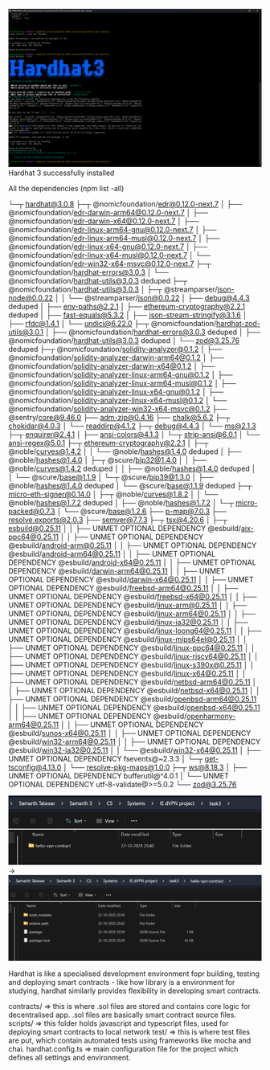 ![alt text](image.png)
Hardhat 3 successfully installed

All the dependencies (npm list -all)

└─┬ hardhat@3.0.8
  ├─┬ @nomicfoundation/edr@0.12.0-next.7
  │ ├── @nomicfoundation/edr-darwin-arm64@0.12.0-next.7
  │ ├── @nomicfoundation/edr-darwin-x64@0.12.0-next.7
  │ ├── @nomicfoundation/edr-linux-arm64-gnu@0.12.0-next.7
  │ ├── @nomicfoundation/edr-linux-arm64-musl@0.12.0-next.7
  │ ├── @nomicfoundation/edr-linux-x64-gnu@0.12.0-next.7
  │ ├── @nomicfoundation/edr-linux-x64-musl@0.12.0-next.7
  │ └── @nomicfoundation/edr-win32-x64-msvc@0.12.0-next.7
  ├─┬ @nomicfoundation/hardhat-errors@3.0.3
  │ └── @nomicfoundation/hardhat-utils@3.0.3 deduped
  ├─┬ @nomicfoundation/hardhat-utils@3.0.3
  │ ├─┬ @streamparser/json-node@0.0.22
  │ │ └── @streamparser/json@0.0.22
  │ ├── debug@4.4.3 deduped
  │ ├── env-paths@2.2.1
  │ ├── ethereum-cryptography@2.2.1 deduped
  │ ├── fast-equals@5.3.2
  │ ├── json-stream-stringify@3.1.6
  │ ├── rfdc@1.4.1
  │ └── undici@6.22.0
  ├─┬ @nomicfoundation/hardhat-zod-utils@3.0.1
  │ ├── @nomicfoundation/hardhat-errors@3.0.3 deduped
  │ ├── @nomicfoundation/hardhat-utils@3.0.3 deduped
  │ └── zod@3.25.76 deduped
  ├─┬ @nomicfoundation/solidity-analyzer@0.1.2
  │ ├── @nomicfoundation/solidity-analyzer-darwin-arm64@0.1.2
  │ ├── @nomicfoundation/solidity-analyzer-darwin-x64@0.1.2
  │ ├── @nomicfoundation/solidity-analyzer-linux-arm64-gnu@0.1.2
  │ ├── @nomicfoundation/solidity-analyzer-linux-arm64-musl@0.1.2
  │ ├── @nomicfoundation/solidity-analyzer-linux-x64-gnu@0.1.2
  │ ├── @nomicfoundation/solidity-analyzer-linux-x64-musl@0.1.2
  │ └── @nomicfoundation/solidity-analyzer-win32-x64-msvc@0.1.2
  ├── @sentry/core@9.46.0
  ├── adm-zip@0.4.16
  ├── chalk@5.6.2
  ├─┬ chokidar@4.0.3
  │ └── readdirp@4.1.2
  ├─┬ debug@4.4.3
  │ └── ms@2.1.3
  ├─┬ enquirer@2.4.1
  │ ├── ansi-colors@4.1.3
  │ └─┬ strip-ansi@6.0.1
  │   └── ansi-regex@5.0.1
  ├─┬ ethereum-cryptography@2.2.1
  │ ├─┬ @noble/curves@1.4.2
  │ │ └── @noble/hashes@1.4.0 deduped
  │ ├── @noble/hashes@1.4.0
  │ ├─┬ @scure/bip32@1.4.0
  │ │ ├── @noble/curves@1.4.2 deduped
  │ │ ├── @noble/hashes@1.4.0 deduped
  │ │ └── @scure/base@1.1.9
  │ └─┬ @scure/bip39@1.3.0
  │   ├── @noble/hashes@1.4.0 deduped
  │   └── @scure/base@1.1.9 deduped
  ├─┬ micro-eth-signer@0.14.0
  │ ├─┬ @noble/curves@1.8.2
  │ │ └── @noble/hashes@1.7.2 deduped
  │ ├── @noble/hashes@1.7.2
  │ └─┬ micro-packed@0.7.3
  │   └── @scure/base@1.2.6
  ├── p-map@7.0.3
  ├── resolve.exports@2.0.3
  ├── semver@7.7.3
  ├─┬ tsx@4.20.6
  │ ├─┬ esbuild@0.25.11
  │ │ ├── UNMET OPTIONAL DEPENDENCY @esbuild/aix-ppc64@0.25.11
  │ │ ├── UNMET OPTIONAL DEPENDENCY @esbuild/android-arm@0.25.11
  │ │ ├── UNMET OPTIONAL DEPENDENCY @esbuild/android-arm64@0.25.11
  │ │ ├── UNMET OPTIONAL DEPENDENCY @esbuild/android-x64@0.25.11
  │ │ ├── UNMET OPTIONAL DEPENDENCY @esbuild/darwin-arm64@0.25.11
  │ │ ├── UNMET OPTIONAL DEPENDENCY @esbuild/darwin-x64@0.25.11
  │ │ ├── UNMET OPTIONAL DEPENDENCY @esbuild/freebsd-arm64@0.25.11
  │ │ ├── UNMET OPTIONAL DEPENDENCY @esbuild/freebsd-x64@0.25.11
  │ │ ├── UNMET OPTIONAL DEPENDENCY @esbuild/linux-arm@0.25.11
  │ │ ├── UNMET OPTIONAL DEPENDENCY @esbuild/linux-arm64@0.25.11
  │ │ ├── UNMET OPTIONAL DEPENDENCY @esbuild/linux-ia32@0.25.11
  │ │ ├── UNMET OPTIONAL DEPENDENCY @esbuild/linux-loong64@0.25.11
  │ │ ├── UNMET OPTIONAL DEPENDENCY @esbuild/linux-mips64el@0.25.11
  │ │ ├── UNMET OPTIONAL DEPENDENCY @esbuild/linux-ppc64@0.25.11
  │ │ ├── UNMET OPTIONAL DEPENDENCY @esbuild/linux-riscv64@0.25.11
  │ │ ├── UNMET OPTIONAL DEPENDENCY @esbuild/linux-s390x@0.25.11
  │ │ ├── UNMET OPTIONAL DEPENDENCY @esbuild/linux-x64@0.25.11
  │ │ ├── UNMET OPTIONAL DEPENDENCY @esbuild/netbsd-arm64@0.25.11
  │ │ ├── UNMET OPTIONAL DEPENDENCY @esbuild/netbsd-x64@0.25.11
  │ │ ├── UNMET OPTIONAL DEPENDENCY @esbuild/openbsd-arm64@0.25.11
  │ │ ├── UNMET OPTIONAL DEPENDENCY @esbuild/openbsd-x64@0.25.11
  │ │ ├── UNMET OPTIONAL DEPENDENCY @esbuild/openharmony-arm64@0.25.11
  │ │ ├── UNMET OPTIONAL DEPENDENCY @esbuild/sunos-x64@0.25.11
  │ │ ├── UNMET OPTIONAL DEPENDENCY @esbuild/win32-arm64@0.25.11
  │ │ ├── UNMET OPTIONAL DEPENDENCY @esbuild/win32-ia32@0.25.11
  │ │ └── @esbuild/win32-x64@0.25.11
  │ ├── UNMET OPTIONAL DEPENDENCY fsevents@~2.3.3
  │ └─┬ get-tsconfig@4.13.0
  │   └── resolve-pkg-maps@1.0.0
  ├─┬ ws@8.18.3
  │ ├── UNMET OPTIONAL DEPENDENCY bufferutil@^4.0.1
  │ └── UNMET OPTIONAL DEPENDENCY utf-8-validate@>=5.0.2
  └── zod@3.25.76

![alt text](image-5.png) -> ![alt text](image-4.png)

Hardhat is like a specialised development environment fopr building, testing and deploying smart contracts - like how library is a environment for studying, hardhat similarly provides flexibility in developing smart contracts.

contracts/ => this is where .sol files are stored and contains core logic for decentralised app. .sol files are basically smart contract source files.
scripts/ => this folder holds javascript and typescript files, used for deploying smart contracts to local network
test/ => this is where test files are put, which contain automated tests using frameworks like mocha and chai.
hardhat.config.ts => main configuration file for the project which defines all settings and environment.